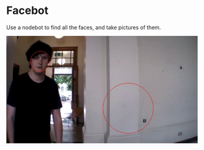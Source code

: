 Facebot
=======

Use a nodebot to find all the faces, and take pictures of them.

![Example Picture](/example.jpg)
